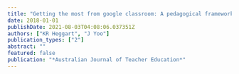 ```yaml
---
title: "Getting the most from google classroom: A pedagogical framework for tertiary educators"
date: 2018-01-01
publishDate: 2021-08-03T04:08:06.037351Z
authors: ["KR Heggart", "J Yoo"]
publication_types: ["2"]
abstract: ""
featured: false
publication: "*Australian Journal of Teacher Education*"
---
```


